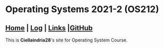 # Operating Systems 2021-2 (OS212)
## [Home](index.md) | [Log](https://ciellaindria28.github.io/os212/TXT/mylog.txt) | [Links](links.md) |[GitHub](https://github.com/ciellaindria28/os212)

This is **Ciellaindria28**'s site for Operating System Course.




